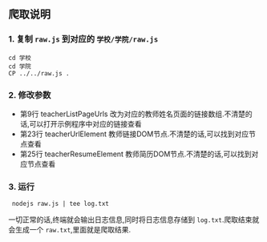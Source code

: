 ## 爬取说明


### 1. 复制 `raw.js` 到对应的 `学校/学院/raw.js` 

```
cd 学校
cd 学院
CP ../../raw.js .
```

### 2. 修改参数

+ 第9行 teacherListPageUrls 改为对应的教师姓名页面的链接数组.不清楚的话,可以打开示例程序中对应的链接查看
+ 第23行 teacherUrlElement 教师链接DOM节点.不清楚的话,可以找到对应节点查看
+ 第25行 teacherResumeElement 教师简历DOM节点.不清楚的话,可以找到对应节点查看

### 3. 运行 

```
 nodejs raw.js | tee log.txt
```

一切正常的话,终端就会输出日志信息,同时将日志信息存储到 `log.txt`.爬取结束就会生成一个 `raw.txt`,里面就是爬取结果.


